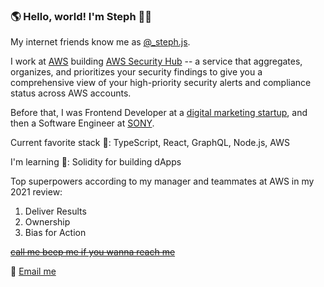 ### 🌎 Hello, world! I'm Steph 👋🏼 

My internet friends know me as [@_steph.js](https://www.instagram.com/_steph.js/).

I work at [AWS](https://aws.amazon.com/what-is-aws/) building [AWS Security Hub](https://aws.amazon.com/security-hub) -- a service that aggregates, organizes, and prioritizes your security findings to give you a comprehensive view of your high-priority security alerts and compliance status across AWS accounts. 

Before that, I was Frontend Developer at a [digital marketing startup](https://www.centerfield.com/), and then a Software Engineer at [SONY](https://www.sonynms.com/).

Current favorite stack 🥞: TypeScript, React, GraphQL, Node.js, AWS

I'm learning 🌱: Solidity for building dApps

Top superpowers according to my manager and teammates at AWS in my 2021 review:
1. Deliver Results
2. Ownership
3. Bias for Action

~~[call me beep me if you wanna reach me](https://www.youtube.com/watch?v=s8muxst31cw)~~ 

💌 [Email me](mailto:hello@stephjs.com)

<!--
**stephjs/stephjs** is a ✨ _special_ ✨ repository because its `README.md` (this file) appears on your GitHub profile.

Here are some ideas to get you started:

- 🔭 I’m currently working on ...
- 🌱 I’m currently learning ...
- 👯 I’m looking to collaborate on ...
- 🤔 I’m looking for help with ...
- 💬 Ask me about ...
- 📫 How to reach me: ...
- 😄 Pronouns: ...
- ⚡ Fun fact: ...
-->
